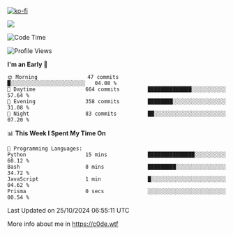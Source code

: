 [![ko-fi](https://ko-fi.com/img/githubbutton_sm.svg)](https://ko-fi.com/Z8Z4Y2LKX)

<a href="https://wakatime.com"><img src="https://wakatime.com/share/@c0dezin/b7f18a7c-ab3a-40b8-8bc7-b1b7bf71f1d6.svg" /></a>

<!--START_SECTION:waka-->
![Code Time](http://img.shields.io/badge/Code%20Time-129%20hrs%2039%20mins-blue)

![Profile Views](http://img.shields.io/badge/Profile%20Views-2-blue)

**I'm an Early 🐤** 

```text
🌞 Morning                47 commits          █░░░░░░░░░░░░░░░░░░░░░░░░   04.08 % 
🌆 Daytime                664 commits         ██████████████░░░░░░░░░░░   57.64 % 
🌃 Evening                358 commits         ████████░░░░░░░░░░░░░░░░░   31.08 % 
🌙 Night                  83 commits          ██░░░░░░░░░░░░░░░░░░░░░░░   07.20 % 
```


📊 **This Week I Spent My Time On** 

```text
💬 Programming Languages: 
Python                   15 mins             ███████████████░░░░░░░░░░   60.12 % 
Bash                     8 mins              █████████░░░░░░░░░░░░░░░░   34.72 % 
JavaScript               1 min               █░░░░░░░░░░░░░░░░░░░░░░░░   04.62 % 
Prisma                   0 secs              ░░░░░░░░░░░░░░░░░░░░░░░░░   00.54 % 
```


 Last Updated on 25/10/2024 06:55:11 UTC
<!--END_SECTION:waka-->

More info about me in https://c0de.wtf
